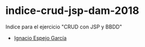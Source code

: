 # indice-crud-jsp-dam-2018
Indice para el ejercicio "CRUD con JSP y BBDD"

* [Ignacio Espejo García](https://github.com/NachoEspejo/CRUD-JSP)
